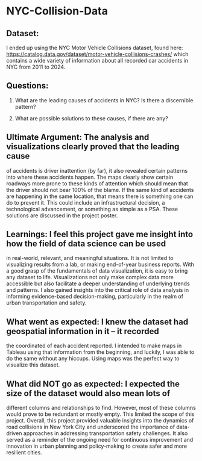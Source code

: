 # NYC-Collision-Data

## Dataset: 
I ended up using the NYC Motor Vehicle Collisions dataset, found here:
https://catalog.data.gov/dataset/motor-vehicle-collisions-crashes/ which contains a wide
variety of information about all recorded car accidents in NYC from 2011 to 2024.

## Questions:
1. What are the leading causes of accidents in NYC? Is there a discernible pattern?

2. What are possible solutions to these causes, if there are any?

   
## Ultimate Argument: The analysis and visualizations clearly proved that the leading cause
of accidents is driver inattention (by far), it also revealed certain patterns into where these
accidents happen. The maps clearly show certain roadways more prone to these kinds of
attention which should mean that the driver should not bear 100% of the blame. If the
same kind of accidents are happening in the same location, that means there is something
one can do to prevent it. This could include an infrastructural decision, a technological
advancement, or something as simple as a PSA. These solutions are discussed in the
project poster.

## Learnings: I feel this project gave me insight into how the field of data science can be used
in real-world, relevant, and meaningful situations. It is not limited to visualizing results
from a lab, or making end-of-year business reports. With a good grasp of the fundamentals
of data visualization, it is easy to bring any dataset to life. Visualizations not only make
complex data more accessible but also facilitate a deeper understanding of underlying
trends and patterns. I also gained insights into the critical role of data analysis in informing
evidence-based decision-making, particularly in the realm of urban transportation and
safety.

## What went as expected: I knew the dataset had geospatial information in it – it recorded
the coordinated of each accident reported. I intended to make maps in Tableau using that
information from the beginning, and luckily, I was able to do the same without any hiccups.
Using maps was the perfect way to visualize this dataset.

## What did NOT go as expected: I expected the size of the dataset would also mean lots of
different columns and relationships to find. However, most of these columns would prove
to be redundant or mostly empty. This limited the scope of this project.
Overall, this project provided valuable insights into the dynamics of road collisions in New
York City and underscored the importance of data-driven approaches in addressing
transportation safety challenges. It also served as a reminder of the ongoing need for
continuous improvement and innovation in urban planning and policy-making to create
safer and more resilient cities.
